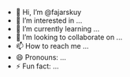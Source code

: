 - 👋 Hi, I’m @fajarskuy
- 👀 I’m interested in ...
- 🌱 I’m currently learning ...
- 💞️ I’m looking to collaborate on ...
- 📫 How to reach me ...
- 😄 Pronouns: ...
- ⚡ Fun fact: ...

<!---
fajarskuy/fajarskuy is a ✨ special ✨ repository because its `README.md` (this file) appears on your GitHub profile.
You can click the Preview link to take a look at your changes.
--->
